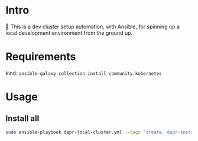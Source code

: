 # Intro

🚧 This is a dev cluster setup automation, with Ansible, for spinning up a local development environment from the ground up.

# Requirements

kind:
`ansible-galaxy collection install community.kubernetes`

# Usage

## Install all

```bash
sudo ansible-playbook dapr-local-cluster.yml --tags "create, dapr-install, redis-install, zipkin-install, dapr-components-install"
```
